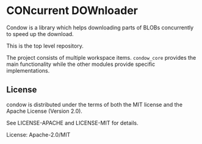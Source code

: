 # CONcurrent DOWnloader

Condow is a library which helps downloading parts of BLOBs concurrently to speed up the 
download.

This is the top level repository.

The project consists of multiple workspace items. `condow_core` provides the main functionality
while the other modules provide specific implementations.

## License

condow is distributed under the terms of both the MIT license and the Apache License (Version 2.0).

See LICENSE-APACHE and LICENSE-MIT for details.

License: Apache-2.0/MIT